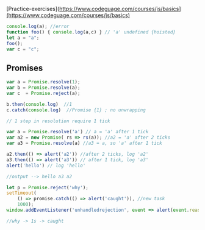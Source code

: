 
[Practice-exercises](https://www.codeguage.com/courses/js/basics](https://www.codeguage.com/courses/js/basics)

```jsx
console.log(a); //error
function foo() { console.log(a,c) } // 'a' undefined {hoisted}
let a = "a"; 
foo(); 
var c = "c";
```


## Promises


```jsx
var a = Promise.resolve(1);
var b = Promise.resolve(a);
var c  = Promise.reject(a);

b.then(console.log)  //1
c.catch(console.log)  //Promise {1} ; no unwrapping
```

```jsx
// 1 step in resolution require 1 tick

var a = Promise.resolve('a') // a = 'a' after 1 tick
var a2 = new Promise( rs => rs(a)); //a2 = 'a' after 2 ticks 
var a3 = Promise.resolve(a) //a3 = a, so 'a' after 1 tick

a2.then(() => alert('a2')) //after 2 ticks, log 'a2'
a3.then(() => alert('a3')) // after 1 tick, log 'a3'
alert('hello') // log 'hello'

//output --> hello a3 a2
```

```jsx
let p = Promise.reject('why');
setTimeout(
	() => promise.catch(() => alert('caught')), //new task
	1000);
window.addEventListener('unhandledrejection', event => alert(event.reason));

//why -> 1s -> caught
```
